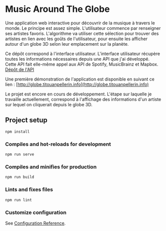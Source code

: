 # Music Around The Globe

Une application web interactive pour découvrir de la musique à travers le monde. Le principe est assez simple. L'utilisateur commence par renseigner ses artistes favoris. L'algorithme va utiliser cette sélection pour trouver des artistes en lien avec les goûts de l'utilisateur, pour ensuite les afficher autour d'un globe 3D selon leur emplacement sur la planète.

Ce dépôt correspond à l'interface utilisateur. L'interface utilisateur récupère toutes les informations nécessaires depuis une API que j'ai développé. Cette API fait elle-même appel aux API de Spotify, MusicBrainz et Mapbox. 
[Dépôt de l'API](https://github.com/titouan-pellerin/music-around-the-globe-api)

Une première démonstration de l'application est disponible en suivant ce lien :
[http://globe.titouanpellerin.info](http://globe.titouanpellerin.info)

Le projet est encore en cours de développement. L'étape sur laquelle je travaille actuellement, correspond à l'affichage des informations d'un artiste sur lequel on cliquerait depuis le globe 3D.

## Project setup
```
npm install
```

### Compiles and hot-reloads for development
```
npm run serve
```

### Compiles and minifies for production
```
npm run build
```

### Lints and fixes files
```
npm run lint
```

### Customize configuration
See [Configuration Reference](https://cli.vuejs.org/config/).
